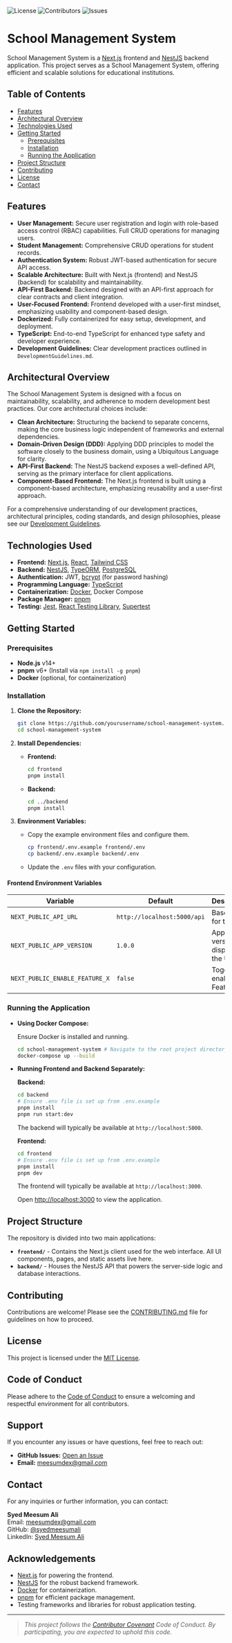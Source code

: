    ![License](https://img.shields.io/github/license/meesum-Ali/school-management-system)
   ![Contributors](https://img.shields.io/github/contributors/meesum-Ali/school-management-system)
   ![Issues](https://img.shields.io/github/issues/meesum-Ali/school-management-system)

# School Management System

School Management System is a [Next.js](https://nextjs.org/) frontend and [NestJS](https://nestjs.com/) backend application. This project serves as a School Management System, offering efficient and scalable solutions for educational institutions.

## Table of Contents

- [Features](#features)
- [Architectural Overview](#architectural-overview)
- [Technologies Used](#technologies-used)
- [Getting Started](#getting-started)
  - [Prerequisites](#prerequisites)
  - [Installation](#installation)
  - [Running the Application](#running-the-application)
- [Project Structure](#project-structure)
- [Contributing](#contributing)
- [License](#license)
- [Contact](#contact)

## Features

- **User Management:** Secure user registration and login with role-based access control (RBAC) capabilities. Full CRUD operations for managing users.
- **Student Management:** Comprehensive CRUD operations for student records.
- **Authentication System:** Robust JWT-based authentication for secure API access.
- **Scalable Architecture:** Built with Next.js (frontend) and NestJS (backend) for scalability and maintainability.
- **API-First Backend:** Backend designed with an API-first approach for clear contracts and client integration.
- **User-Focused Frontend:** Frontend developed with a user-first mindset, emphasizing usability and component-based design.
- **Dockerized:** Fully containerized for easy setup, development, and deployment.
- **TypeScript:** End-to-end TypeScript for enhanced type safety and developer experience.
- **Development Guidelines:** Clear development practices outlined in `DevelopmentGuidelines.md`.

## Architectural Overview

The School Management System is designed with a focus on maintainability, scalability, and adherence to modern development best practices. Our core architectural choices include:

- **Clean Architecture:** Structuring the backend to separate concerns, making the core business logic independent of frameworks and external dependencies.
- **Domain-Driven Design (DDD):** Applying DDD principles to model the software closely to the business domain, using a Ubiquitous Language for clarity.
- **API-First Backend:** The NestJS backend exposes a well-defined API, serving as the primary interface for client applications.
- **Component-Based Frontend:** The Next.js frontend is built using a component-based architecture, emphasizing reusability and a user-first approach.

For a comprehensive understanding of our development practices, architectural principles, coding standards, and design philosophies, please see our [Development Guidelines](DevelopmentGuidelines.md).

## Technologies Used

- **Frontend:** [Next.js](https://nextjs.org/), [React](https://reactjs.org/), [Tailwind CSS](https://tailwindcss.com/)
- **Backend:** [NestJS](https://nestjs.com/), [TypeORM](https://typeorm.io/), [PostgreSQL](https://www.postgresql.org/)
- **Authentication:** JWT, [bcrypt](https://www.npmjs.com/package/bcrypt) (for password hashing)
- **Programming Language:** [TypeScript](https://www.typescriptlang.org/)
- **Containerization:** [Docker](https://www.docker.com/), Docker Compose
- **Package Manager:** [pnpm](https://pnpm.io/)
- **Testing:** [Jest](https://jestjs.io/), [React Testing Library](https://testing-library.com/docs/react-testing-library/intro/), [Supertest](https://www.npmjs.com/package/supertest)

## Getting Started

### Prerequisites

- **Node.js** v14+
- **pnpm** v6+ (Install via `npm install -g pnpm`)
- **Docker** (optional, for containerization)

### Installation

1. **Clone the Repository:**

    ```bash
    git clone https://github.com/yourusername/school-management-system.git
    cd school-management-system
    ```

2. **Install Dependencies:**

    - **Frontend:**

        ```bash
        cd frontend
        pnpm install
        ```

    - **Backend:**

        ```bash
        cd ../backend
        pnpm install
        ```

3. **Environment Variables:**

    - Copy the example environment files and configure them.

        ```bash
        cp frontend/.env.example frontend/.env
        cp backend/.env.example backend/.env
        ```

    - Update the `.env` files with your configuration.

#### Frontend Environment Variables

| Variable | Default | Description |
| -------- | ------- | ----------- |
| `NEXT_PUBLIC_API_URL` | `http://localhost:5000/api` | Base URL for the API |
| `NEXT_PUBLIC_APP_VERSION` | `1.0.0` | Application version displayed in the UI |
| `NEXT_PUBLIC_ENABLE_FEATURE_X` | `false` | Toggle to enable Feature X |

### Running the Application

- **Using Docker Compose:**

    Ensure Docker is installed and running.

    ```bash
    cd school-management-system # Navigate to the root project directory if you cloned it into a subdirectory
    docker-compose up --build
    ```

- **Running Frontend and Backend Separately:**

    **Backend:**
    ```bash
    cd backend
    # Ensure .env file is set up from .env.example
    pnpm install
    pnpm run start:dev
    ```
    The backend will typically be available at `http://localhost:5000`.

    **Frontend:**
    ```bash
    cd frontend
    # Ensure .env file is set up from .env.example
    pnpm install
    pnpm dev
    ```
    The frontend will typically be available at `http://localhost:3000`.

    Open [http://localhost:3000](http://localhost:3000) to view the application.

## Project Structure

The repository is divided into two main applications:

- **`frontend/`** - Contains the Next.js client used for the web interface. All UI components, pages, and static assets live here.
- **`backend/`** - Houses the NestJS API that powers the server-side logic and database interactions.

## Contributing

Contributions are welcome! Please see the [CONTRIBUTING.md](CONTRIBUTING.md) file for guidelines on how to proceed.

## License

This project is licensed under the [MIT License](LICENSE).

## Code of Conduct

Please adhere to the [Code of Conduct](CODE_OF_CONDUCT.md) to ensure a welcoming and respectful environment for all contributors.

## Support

If you encounter any issues or have questions, feel free to reach out:

- **GitHub Issues:** [Open an Issue](https://github.com/meesum-Ali/school-management-system/issues)
- **Email:** [meesumdex@gmail.com](mailto:meesumdex@gmail.com)

## Contact

For any inquiries or further information, you can contact:

**Syed Meesum Ali**  
Email: [meesumdex@gmail.com](mailto:meesumdex@gmail.com)  
GitHub: [@syedmeesumali](https://github.com/meesum-ali)  
LinkedIn: [Syed Meesum Ali](https://linkedin.com/in/smeesumali)

## Acknowledgements

- [Next.js](https://nextjs.org/) for powering the frontend.
- [NestJS](https://nestjs.com/) for the robust backend framework.
- [Docker](https://www.docker.com/) for containerization.
- [pnpm](https://pnpm.io/) for efficient package management.
- Testing frameworks and libraries for robust application testing.

---

> *This project follows the [Contributor Covenant](https://www.contributor-covenant.org/version/2/0/code_of_conduct/) Code of Conduct. By participating, you are expected to uphold this code.*
